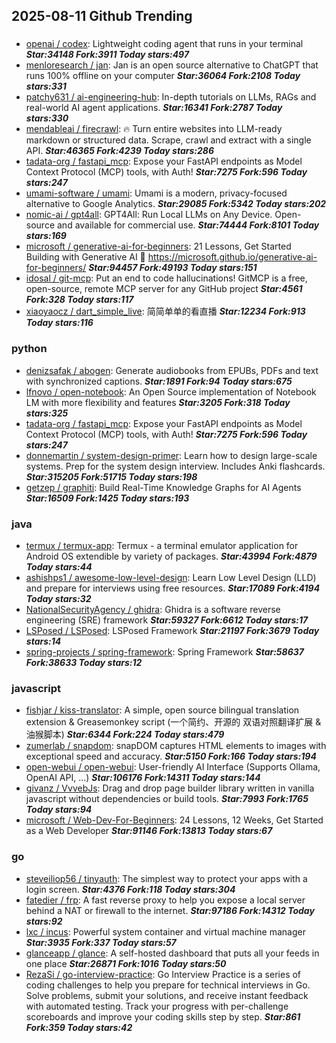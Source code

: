 ## 2025-08-11 Github Trending

### 
* [openai / codex](https://github.com/openai/codex): Lightweight coding agent that runs in your terminal ***Star:34148 Fork:3911 Today stars:497***
* [menloresearch / jan](https://github.com/menloresearch/jan): Jan is an open source alternative to ChatGPT that runs 100% offline on your computer ***Star:36064 Fork:2108 Today stars:331***
* [patchy631 / ai-engineering-hub](https://github.com/patchy631/ai-engineering-hub): In-depth tutorials on LLMs, RAGs and real-world AI agent applications. ***Star:16341 Fork:2787 Today stars:330***
* [mendableai / firecrawl](https://github.com/mendableai/firecrawl): 🔥 Turn entire websites into LLM-ready markdown or structured data. Scrape, crawl and extract with a single API. ***Star:46365 Fork:4239 Today stars:286***
* [tadata-org / fastapi_mcp](https://github.com/tadata-org/fastapi_mcp): Expose your FastAPI endpoints as Model Context Protocol (MCP) tools, with Auth! ***Star:7275 Fork:596 Today stars:247***
* [umami-software / umami](https://github.com/umami-software/umami): Umami is a modern, privacy-focused alternative to Google Analytics. ***Star:29085 Fork:5342 Today stars:202***
* [nomic-ai / gpt4all](https://github.com/nomic-ai/gpt4all): GPT4All: Run Local LLMs on Any Device. Open-source and available for commercial use. ***Star:74444 Fork:8101 Today stars:169***
* [microsoft / generative-ai-for-beginners](https://github.com/microsoft/generative-ai-for-beginners): 21 Lessons, Get Started Building with Generative AI 🔗 https://microsoft.github.io/generative-ai-for-beginners/ ***Star:94457 Fork:49193 Today stars:151***
* [idosal / git-mcp](https://github.com/idosal/git-mcp): Put an end to code hallucinations! GitMCP is a free, open-source, remote MCP server for any GitHub project ***Star:4561 Fork:328 Today stars:117***
* [xiaoyaocz / dart_simple_live](https://github.com/xiaoyaocz/dart_simple_live): 简简单单的看直播 ***Star:12234 Fork:913 Today stars:116***

### python
* [denizsafak / abogen](https://github.com/denizsafak/abogen): Generate audiobooks from EPUBs, PDFs and text with synchronized captions. ***Star:1891 Fork:94 Today stars:675***
* [lfnovo / open-notebook](https://github.com/lfnovo/open-notebook): An Open Source implementation of Notebook LM with more flexibility and features ***Star:3205 Fork:318 Today stars:325***
* [tadata-org / fastapi_mcp](https://github.com/tadata-org/fastapi_mcp): Expose your FastAPI endpoints as Model Context Protocol (MCP) tools, with Auth! ***Star:7275 Fork:596 Today stars:247***
* [donnemartin / system-design-primer](https://github.com/donnemartin/system-design-primer): Learn how to design large-scale systems. Prep for the system design interview. Includes Anki flashcards. ***Star:315205 Fork:51715 Today stars:198***
* [getzep / graphiti](https://github.com/getzep/graphiti): Build Real-Time Knowledge Graphs for AI Agents ***Star:16509 Fork:1425 Today stars:193***

### java
* [termux / termux-app](https://github.com/termux/termux-app): Termux - a terminal emulator application for Android OS extendible by variety of packages. ***Star:43994 Fork:4879 Today stars:44***
* [ashishps1 / awesome-low-level-design](https://github.com/ashishps1/awesome-low-level-design): Learn Low Level Design (LLD) and prepare for interviews using free resources. ***Star:17089 Fork:4194 Today stars:32***
* [NationalSecurityAgency / ghidra](https://github.com/NationalSecurityAgency/ghidra): Ghidra is a software reverse engineering (SRE) framework ***Star:59327 Fork:6612 Today stars:17***
* [LSPosed / LSPosed](https://github.com/LSPosed/LSPosed): LSPosed Framework ***Star:21197 Fork:3679 Today stars:14***
* [spring-projects / spring-framework](https://github.com/spring-projects/spring-framework): Spring Framework ***Star:58637 Fork:38633 Today stars:12***

### javascript
* [fishjar / kiss-translator](https://github.com/fishjar/kiss-translator): A simple, open source bilingual translation extension & Greasemonkey script (一个简约、开源的 双语对照翻译扩展 & 油猴脚本) ***Star:6344 Fork:224 Today stars:479***
* [zumerlab / snapdom](https://github.com/zumerlab/snapdom): snapDOM captures HTML elements to images with exceptional speed and accuracy. ***Star:5150 Fork:166 Today stars:194***
* [open-webui / open-webui](https://github.com/open-webui/open-webui): User-friendly AI Interface (Supports Ollama, OpenAI API, ...) ***Star:106176 Fork:14311 Today stars:144***
* [givanz / VvvebJs](https://github.com/givanz/VvvebJs): Drag and drop page builder library written in vanilla javascript without dependencies or build tools. ***Star:7993 Fork:1765 Today stars:94***
* [microsoft / Web-Dev-For-Beginners](https://github.com/microsoft/Web-Dev-For-Beginners): 24 Lessons, 12 Weeks, Get Started as a Web Developer ***Star:91146 Fork:13813 Today stars:67***

### go
* [steveiliop56 / tinyauth](https://github.com/steveiliop56/tinyauth): The simplest way to protect your apps with a login screen. ***Star:4376 Fork:118 Today stars:304***
* [fatedier / frp](https://github.com/fatedier/frp): A fast reverse proxy to help you expose a local server behind a NAT or firewall to the internet. ***Star:97186 Fork:14312 Today stars:92***
* [lxc / incus](https://github.com/lxc/incus): Powerful system container and virtual machine manager ***Star:3935 Fork:337 Today stars:57***
* [glanceapp / glance](https://github.com/glanceapp/glance): A self-hosted dashboard that puts all your feeds in one place ***Star:26871 Fork:1016 Today stars:50***
* [RezaSi / go-interview-practice](https://github.com/RezaSi/go-interview-practice): Go Interview Practice is a series of coding challenges to help you prepare for technical interviews in Go. Solve problems, submit your solutions, and receive instant feedback with automated testing. Track your progress with per-challenge scoreboards and improve your coding skills step by step. ***Star:861 Fork:359 Today stars:42***
